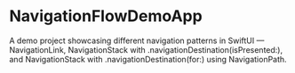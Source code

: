 # NavigationFlowDemoApp
A demo project showcasing different navigation patterns in SwiftUI — NavigationLink, NavigationStack with .navigationDestination(isPresented:), and NavigationStack with .navigationDestination(for:) using NavigationPath.
